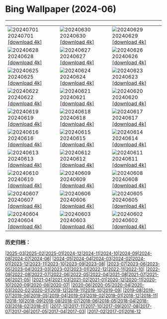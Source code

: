 # Bing Wallpaper (2024-06)
**************

<table><tr><td><img class="wallpaper" src="https://www.bing.com/th?id=OHR.FisgardLighthouse_ZH-CN5474064913_1920x1080.jpg" alt="20240701"> 20240701 <a href="https://www.bing.com/th?id=OHR.FisgardLighthouse_ZH-CN5474064913_UHD.jpg">[download 4k]</a></td><td><img class="wallpaper" src="https://www.bing.com/th?id=OHR.UbudBali_ZH-CN4891348277_1920x1080.jpg" alt="20240630"> 20240630 <a href="https://www.bing.com/th?id=OHR.UbudBali_ZH-CN4891348277_UHD.jpg">[download 4k]</a></td><td><img class="wallpaper" src="https://www.bing.com/th?id=OHR.NienhagenMecklenburg_ZH-CN4482269700_1920x1080.jpg" alt="20240629"> 20240629 <a href="https://www.bing.com/th?id=OHR.NienhagenMecklenburg_ZH-CN4482269700_UHD.jpg">[download 4k]</a></td></tr><tr><td><img class="wallpaper" src="https://www.bing.com/th?id=OHR.ChauseyIslands_ZH-CN4241103934_1920x1080.jpg" alt="20240628"> 20240628 <a href="https://www.bing.com/th?id=OHR.ChauseyIslands_ZH-CN4241103934_UHD.jpg">[download 4k]</a></td><td><img class="wallpaper" src="https://www.bing.com/th?id=OHR.FlorenceDuomo_ZH-CN7379412586_1920x1080.jpg" alt="20240627"> 20240627 <a href="https://www.bing.com/th?id=OHR.FlorenceDuomo_ZH-CN7379412586_UHD.jpg">[download 4k]</a></td><td><img class="wallpaper" src="https://www.bing.com/th?id=OHR.CardinalfishAnemone_ZH-CN7249037417_1920x1080.jpg" alt="20240626"> 20240626 <a href="https://www.bing.com/th?id=OHR.CardinalfishAnemone_ZH-CN7249037417_UHD.jpg">[download 4k]</a></td></tr><tr><td><img class="wallpaper" src="https://www.bing.com/th?id=OHR.FireWave_ZH-CN7110736577_1920x1080.jpg" alt="20240625"> 20240625 <a href="https://www.bing.com/th?id=OHR.FireWave_ZH-CN7110736577_UHD.jpg">[download 4k]</a></td><td><img class="wallpaper" src="https://www.bing.com/th?id=OHR.FloresIsland_ZH-CN6930246149_1920x1080.jpg" alt="20240624"> 20240624 <a href="https://www.bing.com/th?id=OHR.FloresIsland_ZH-CN6930246149_UHD.jpg">[download 4k]</a></td><td><img class="wallpaper" src="https://www.bing.com/th?id=OHR.DhakaBangladesh_ZH-CN6777866162_1920x1080.jpg" alt="20240623"> 20240623 <a href="https://www.bing.com/th?id=OHR.DhakaBangladesh_ZH-CN6777866162_UHD.jpg">[download 4k]</a></td></tr><tr><td><img class="wallpaper" src="https://www.bing.com/th?id=OHR.BrazilRainforest_ZH-CN6432366530_1920x1080.jpg" alt="20240622"> 20240622 <a href="https://www.bing.com/th?id=OHR.BrazilRainforest_ZH-CN6432366530_UHD.jpg">[download 4k]</a></td><td><img class="wallpaper" src="https://www.bing.com/th?id=OHR.SummerSolstice2024_ZH-CN6141918663_1920x1080.jpg" alt="20240621"> 20240621 <a href="https://www.bing.com/th?id=OHR.SummerSolstice2024_ZH-CN6141918663_UHD.jpg">[download 4k]</a></td><td><img class="wallpaper" src="https://www.bing.com/th?id=OHR.KokinoMacedonia_ZH-CN6029529601_1920x1080.jpg" alt="20240620"> 20240620 <a href="https://www.bing.com/th?id=OHR.KokinoMacedonia_ZH-CN6029529601_UHD.jpg">[download 4k]</a></td></tr><tr><td><img class="wallpaper" src="https://www.bing.com/th?id=OHR.CuxhavenTower_ZH-CN5580118944_1920x1080.jpg" alt="20240619"> 20240619 <a href="https://www.bing.com/th?id=OHR.CuxhavenTower_ZH-CN5580118944_UHD.jpg">[download 4k]</a></td><td><img class="wallpaper" src="https://www.bing.com/th?id=OHR.LupinIceland_ZH-CN5329147708_1920x1080.jpg" alt="20240618"> 20240618 <a href="https://www.bing.com/th?id=OHR.LupinIceland_ZH-CN5329147708_UHD.jpg">[download 4k]</a></td><td><img class="wallpaper" src="https://www.bing.com/th?id=OHR.HummingThistle_ZH-CN5057539905_1920x1080.jpg" alt="20240617"> 20240617 <a href="https://www.bing.com/th?id=OHR.HummingThistle_ZH-CN5057539905_UHD.jpg">[download 4k]</a></td></tr><tr><td><img class="wallpaper" src="https://www.bing.com/th?id=OHR.RedFoxDad_ZH-CN4894022141_1920x1080.jpg" alt="20240616"> 20240616 <a href="https://www.bing.com/th?id=OHR.RedFoxDad_ZH-CN4894022141_UHD.jpg">[download 4k]</a></td><td><img class="wallpaper" src="https://www.bing.com/th?id=OHR.NazareWave_ZH-CN4575182192_1920x1080.jpg" alt="20240615"> 20240615 <a href="https://www.bing.com/th?id=OHR.NazareWave_ZH-CN4575182192_UHD.jpg">[download 4k]</a></td><td><img class="wallpaper" src="https://www.bing.com/th?id=OHR.PeggysCove_ZH-CN4221190894_1920x1080.jpg" alt="20240614"> 20240614 <a href="https://www.bing.com/th?id=OHR.PeggysCove_ZH-CN4221190894_UHD.jpg">[download 4k]</a></td></tr><tr><td><img class="wallpaper" src="https://www.bing.com/th?id=OHR.RegistanUzbekistan_ZH-CN7850329702_1920x1080.jpg" alt="20240613"> 20240613 <a href="https://www.bing.com/th?id=OHR.RegistanUzbekistan_ZH-CN7850329702_UHD.jpg">[download 4k]</a></td><td><img class="wallpaper" src="https://www.bing.com/th?id=OHR.BigBendMilkyWay_ZH-CN7709015605_1920x1080.jpg" alt="20240612"> 20240612 <a href="https://www.bing.com/th?id=OHR.BigBendMilkyWay_ZH-CN7709015605_UHD.jpg">[download 4k]</a></td><td><img class="wallpaper" src="https://www.bing.com/th?id=OHR.GemsbokBotswana_ZH-CN7507199339_1920x1080.jpg" alt="20240611"> 20240611 <a href="https://www.bing.com/th?id=OHR.GemsbokBotswana_ZH-CN7507199339_UHD.jpg">[download 4k]</a></td></tr><tr><td><img class="wallpaper" src="https://www.bing.com/th?id=OHR.DragonBoatFestival2024_ZH-CN6619827853_1920x1080.jpg" alt="20240610"> 20240610 <a href="https://www.bing.com/th?id=OHR.DragonBoatFestival2024_ZH-CN6619827853_UHD.jpg">[download 4k]</a></td><td><img class="wallpaper" src="https://www.bing.com/th?id=OHR.BardenasBiosphere_ZH-CN6198033700_1920x1080.jpg" alt="20240609"> 20240609 <a href="https://www.bing.com/th?id=OHR.BardenasBiosphere_ZH-CN6198033700_UHD.jpg">[download 4k]</a></td><td><img class="wallpaper" src="https://www.bing.com/th?id=OHR.KillikRiverAlaska_ZH-CN5736211272_1920x1080.jpg" alt="20240608"> 20240608 <a href="https://www.bing.com/th?id=OHR.KillikRiverAlaska_ZH-CN5736211272_UHD.jpg">[download 4k]</a></td></tr><tr><td><img class="wallpaper" src="https://www.bing.com/th?id=OHR.HumpbackFamily_ZH-CN4336100531_1920x1080.jpg" alt="20240607"> 20240607 <a href="https://www.bing.com/th?id=OHR.HumpbackFamily_ZH-CN4336100531_UHD.jpg">[download 4k]</a></td><td><img class="wallpaper" src="https://www.bing.com/th?id=OHR.CamargueFlamingos_ZH-CN4176922228_1920x1080.jpg" alt="20240606"> 20240606 <a href="https://www.bing.com/th?id=OHR.CamargueFlamingos_ZH-CN4176922228_UHD.jpg">[download 4k]</a></td><td><img class="wallpaper" src="https://www.bing.com/th?id=OHR.MadagascarRiver_ZH-CN3842472014_1920x1080.jpg" alt="20240605"> 20240605 <a href="https://www.bing.com/th?id=OHR.MadagascarRiver_ZH-CN3842472014_UHD.jpg">[download 4k]</a></td></tr><tr><td><img class="wallpaper" src="https://www.bing.com/th?id=OHR.ChestnutBeeEater_ZH-CN3514753872_1920x1080.jpg" alt="20240604"> 20240604 <a href="https://www.bing.com/th?id=OHR.ChestnutBeeEater_ZH-CN3514753872_UHD.jpg">[download 4k]</a></td><td><img class="wallpaper" src="https://www.bing.com/th?id=OHR.CopenhagenBicycles_ZH-CN3047958346_1920x1080.jpg" alt="20240603"> 20240603 <a href="https://www.bing.com/th?id=OHR.CopenhagenBicycles_ZH-CN3047958346_UHD.jpg">[download 4k]</a></td><td><img class="wallpaper" src="https://www.bing.com/th?id=OHR.MenRuz_ZH-CN2021725181_1920x1080.jpg" alt="20240602"> 20240602 <a href="https://www.bing.com/th?id=OHR.MenRuz_ZH-CN2021725181_UHD.jpg">[download 4k]</a></td></tr></table>

### 历史归档：

|[2025-03](/../2025-03/2025-03.md)|[2025-02](/../2025-02/2025-02.md)|[2025-01](/../2025-01/2025-01.md)|[2024-12](/../2024-12/2024-12.md)|[2024-11](/../2024-11/2024-11.md)|[2024-10](/../2024-10/2024-10.md)|[2024-09](/../2024-09/2024-09.md)|[2024-08](/../2024-08/2024-08.md)|[2024-07](/../2024-07/2024-07.md)|[2024-06](/2024-06.md)|
|[2024-05](/../2024-05/2024-05.md)|[2024-04](/../2024-04/2024-04.md)|[2024-03](/../2024-03/2024-03.md)|[2024-02](/../2024-02/2024-02.md)|[2024-01](/../2024-01/2024-01.md)|[2023-12](/../2023-12/2023-12.md)|[2023-11](/../2023-11/2023-11.md)|[2023-10](/../2023-10/2023-10.md)|[2023-09](/../2023-09/2023-09.md)|[2023-08](/../2023-08/2023-08.md)|
|[2023-07](/../2023-07/2023-07.md)|[2023-06](/../2023-06/2023-06.md)|[2023-05](/../2023-05/2023-05.md)|[2023-04](/../2023-04/2023-04.md)|[2023-03](/../2023-03/2023-03.md)|[2023-02](/../2023-02/2023-02.md)|[2023-01](/../2023-01/2023-01.md)|[2022-12](/../2022-12/2022-12.md)|[2022-11](/../2022-11/2022-11.md)|[2022-10](/../2022-10/2022-10.md)|
|[2022-09](/../2022-09/2022-09.md)|[2022-08](/../2022-08/2022-08.md)|[2022-07](/../2022-07/2022-07.md)|[2022-06](/../2022-06/2022-06.md)|[2022-05](/../2022-05/2022-05.md)|[2022-04](/../2022-04/2022-04.md)|[2021-08](/../2021-08/2021-08.md)|[2021-07](/../2021-07/2021-07.md)|[2021-06](/../2021-06/2021-06.md)|[2021-05](/../2021-05/2021-05.md)|
|[2021-04](/../2021-04/2021-04.md)|[2021-03](/../2021-03/2021-03.md)|[2021-02](/../2021-02/2021-02.md)|[2021-01](/../2021-01/2021-01.md)|[2020-12](/../2020-12/2020-12.md)|[2020-11](/../2020-11/2020-11.md)|[2020-10](/../2020-10/2020-10.md)|[2020-09](/../2020-09/2020-09.md)|[2020-08](/../2020-08/2020-08.md)|[2020-07](/../2020-07/2020-07.md)|
|[2020-06](/../2020-06/2020-06.md)|[2020-05](/../2020-05/2020-05.md)|[2020-04](/../2020-04/2020-04.md)|[2020-03](/../2020-03/2020-03.md)|[2020-02](/../2020-02/2020-02.md)|[2020-01](/../2020-01/2020-01.md)|[2019-12](/../2019-12/2019-12.md)|[2019-11](/../2019-11/2019-11.md)|[2019-10](/../2019-10/2019-10.md)|[2019-09](/../2019-09/2019-09.md)|
|[2019-08](/../2019-08/2019-08.md)|[2019-07](/../2019-07/2019-07.md)|[2019-06](/../2019-06/2019-06.md)|[2019-05](/../2019-05/2019-05.md)|[2019-04](/../2019-04/2019-04.md)|[2019-03](/../2019-03/2019-03.md)|[2019-02](/../2019-02/2019-02.md)|[2019-01](/../2019-01/2019-01.md)|[2018-12](/../2018-12/2018-12.md)|[2018-11](/../2018-11/2018-11.md)|
|[2018-10](/../2018-10/2018-10.md)|[2018-09](/../2018-09/2018-09.md)|[2018-08](/../2018-08/2018-08.md)|[2018-07](/../2018-07/2018-07.md)|[2018-06](/../2018-06/2018-06.md)|[2018-05](/../2018-05/2018-05.md)|[2018-04](/../2018-04/2018-04.md)|[2018-03](/../2018-03/2018-03.md)|[2018-02](/../2018-02/2018-02.md)|[2018-01](/../2018-01/2018-01.md)|
|[2017-12](/../2017-12/2017-12.md)|[2017-11](/../2017-11/2017-11.md)|[2017-10](/../2017-10/2017-10.md)|[2017-09](/../2017-09/2017-09.md)|[2017-08](/../2017-08/2017-08.md)|[2017-07](/../2017-07/2017-07.md)|[2017-06](/../2017-06/2017-06.md)|[2017-05](/../2017-05/2017-05.md)|[2017-04](/../2017-04/2017-04.md)|[2017-03](/../2017-03/2017-03.md)|
|[2017-02](/../2017-02/2017-02.md)|[2017-01](/../2017-01/2017-01.md)|[2016-12](/../2016-12/2016-12.md)